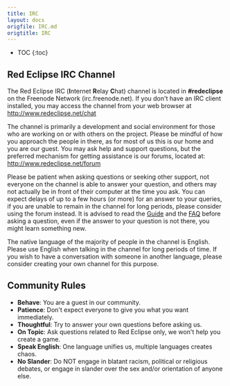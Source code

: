 ```yaml
---
title: IRC
layout: docs
origfile: IRC.md
origtitle: IRC
---
```

* TOC
{:toc}
## Red Eclipse IRC Channel
The Red Eclipse IRC (**I**nternet **R**elay **C**hat) channel is located in **#redeclipse** on the Freenode Network (irc.freenode.net). If you don't have an IRC client installed, you may access the channel from your web browser at http://www.redeclipse.net/chat

The channel is primarily a development and social environment for those who are working on or with others on the project. Please be mindful of how you approach the people in there, as for most of us this is our home and you are our guest. You may ask help and support questions, but the preferred mechanism for getting assistance is our forums, located at: http://www.redeclipse.net/forum

Please be patient when asking questions or seeking other support, not everyone on the channel is able to answer your question, and others may not actually be in front of their computer at the time you ask. You can expect delays of up to a few hours (or more) for an answer to your queries, if you are unable to remain in the channel for long periods, please consider using the forum instead. It is advised to read the [Guide](Gameplay-Guide) and the [FAQ](FAQ) before asking a question, even if the answer to your question is not there, you might learn something new.

The native language of the majority of people in the channel is English. Please use English when talking in the channel for long periods of time. If you wish to have a conversation with someone in another language, please consider creating your own channel for this purpose.

## Community Rules

- **Behave**: You are a guest in our community.
- **Patience**: Don't expect everyone to give you what you want immediately.
- **Thoughtful**: Try to answer your own questions before asking us.
- **On Topic**: Ask questions related to Red Eclipse only, we won't help you create a game.
- **Speak English**: One language unifies us, multiple languages creates chaos.
- **No Slander**: Do NOT engage in blatant racism, political or religious debates, or engage in slander over the sex and/or orientation of anyone else.
